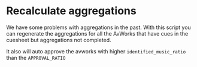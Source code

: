 # Recalculate aggregations

We have some problems with aggregations in the past. With this script you can regenerate the aggregations for all the 
AvWorks that have cues in the cuesheet but aggregations not completed.

It also will auto approve the avworks with higher `identified_music_ratio` than the `APPROVAL_RATIO`
